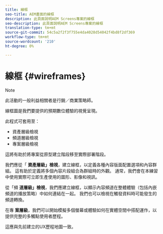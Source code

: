 ```yaml
---
title: 線框
seo-title: AEM畫面的線框
description: 此頁面說明AEM Screens專案的線框
seo-description: 此頁面說明AEM Screens專案的線框
translation-type: tm+mt
source-git-commit: 54c5a2f2f3f755e4da4028d54042f4bd8f2df369
workflow-type: tm+mt
source-wordcount: '210'
ht-degree: 0%

---
```



# 線框 {#wireframes}

>[!NOTE]
>此活動的一般利益相關者是行銷／商業策略師。

線框圖是我們要提供的預期數位體驗的視覺呈現。

此程式可套用至：

* 資產層級檢視
* 頻道層級檢視
* 專案層級檢視

這將有助於將專案從原型建立階段移至實際部署階段。

我們應從「 **資產層級」檢視**，建立線框，以定義各種內容版面配置選項和內容群組。 這有助於定義將多個內容片段組合為群組時的外觀。
通常，我們會在本練習中使用實際可立即生產使用的圖形、影像和視訊。

從「頻 **道層級」檢視**，我們應建立線框，以顯示內容頻道在整體體驗（包括內嵌頻道的播放策略）中如何連結在一起。 我們也可以檢視在觸發資料時可能發生的頻道轉換。

在專 **案層級**，我們可以開始模擬多個螢幕或體驗如何在實體空間中搭配運作，以提供完整的多觸點使用者歷程。

這應與先前建立的UX歷程地圖一致。

